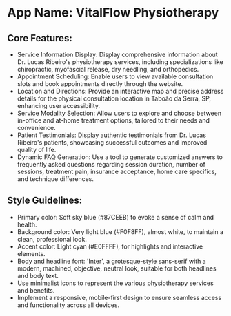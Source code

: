 # **App Name**: VitalFlow Physiotherapy

## Core Features:

- Service Information Display: Display comprehensive information about Dr. Lucas Ribeiro's physiotherapy services, including specializations like chiropractic, myofascial release, dry needling, and orthopedics.
- Appointment Scheduling: Enable users to view available consultation slots and book appointments directly through the website.
- Location and Directions: Provide an interactive map and precise address details for the physical consultation location in Taboão da Serra, SP, enhancing user accessibility.
- Service Modality Selection: Allow users to explore and choose between in-office and at-home treatment options, tailored to their needs and convenience.
- Patient Testimonials: Display authentic testimonials from Dr. Lucas Ribeiro's patients, showcasing successful outcomes and improved quality of life.
- Dynamic FAQ Generation: Use a tool to generate customized answers to frequently asked questions regarding session duration, number of sessions, treatment pain, insurance acceptance, home care specifics, and technique differences.

## Style Guidelines:

- Primary color: Soft sky blue (#87CEEB) to evoke a sense of calm and health.
- Background color: Very light blue (#F0F8FF), almost white, to maintain a clean, professional look.
- Accent color: Light cyan (#E0FFFF), for highlights and interactive elements.
- Body and headline font: 'Inter', a grotesque-style sans-serif with a modern, machined, objective, neutral look, suitable for both headlines and body text.
- Use minimalist icons to represent the various physiotherapy services and benefits.
- Implement a responsive, mobile-first design to ensure seamless access and functionality across all devices.